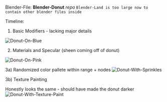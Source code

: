 Blender-File: **Blender-Donut** *repo* `Blender-Land is too large now to contain other blender files inside`

Timeline:

1) Basic Modifiers - lacking major details

![Donut-On-Blue](https://user-images.githubusercontent.com/43918579/124218553-4a8fc480-daaf-11eb-9e75-a9df86459bef.png)

2) Materials and Specular (sheen coming off of donut)

![Donut-On-Pink](https://user-images.githubusercontent.com/43918579/124438747-71f3c500-dd2d-11eb-83b5-dda49869f8e7.png)

3a) Randomized color pallete within range + nodes
![Donut-With-Sprinkles](https://user-images.githubusercontent.com/43918579/124881608-68b06580-df84-11eb-8385-e916f5c1fd4a.png)


3b) Texture Painting 

Honestly looks the same - should have made the donut darker
![Donut-With-Texture-Paint](https://user-images.githubusercontent.com/43918579/125050710-13915400-e057-11eb-882f-b207e772a6bf.png)
